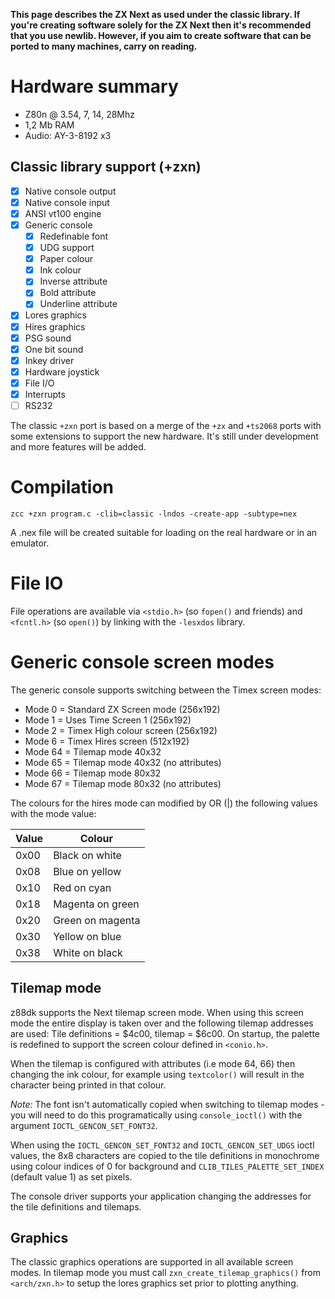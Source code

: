 **This page describes the ZX Next as used under the classic library. If you're creating software solely for the ZX Next then it's recommended that you use newlib. However, if you aim to create software that can be ported to many machines, carry on reading.**

# Hardware summary

* Z80n @ 3.54, 7, 14, 28Mhz
* 1,2 Mb RAM
* Audio: AY-3-8192 x3


## Classic library support (+zxn)

* [x] Native console output
* [x] Native console input
* [x] ANSI vt100 engine
* [x] Generic console
    * [x] Redefinable font
    * [x] UDG support
    * [x] Paper colour
    * [x] Ink colour
    * [x] Inverse attribute
    * [x] Bold attribute
    * [x] Underline attribute
* [x] Lores graphics
* [x] Hires graphics
* [x] PSG sound
* [x] One bit sound
* [x] Inkey driver
* [x] Hardware joystick
* [x] File I/O
* [x] Interrupts
* [ ] RS232

The classic `+zxn` port is based on a merge of the `+zx` and `+ts2068` ports with some extensions to support the new hardware. It's still under development and more features will be added.

# Compilation

    zcc +zxn program.c -clib=classic -lndos -create-app -subtype=nex

A .nex file will be created suitable for loading on the real hardware or in an emulator.

# File IO

File operations are available via `<stdio.h>` (so `fopen()` and friends) and `<fcntl.h>` (so `open()`) by linking with the `-lesxdos` library.

# Generic console screen modes

The generic console supports switching between the Timex screen modes:

* Mode 0 = Standard ZX Screen mode (256x192)
* Mode 1 = Uses Time Screen 1 (256x192)
* Mode 2 = Timex High colour screen (256x192)
* Mode 6 = Timex Hires screen (512x192)
* Mode 64 = Tilemap mode 40x32
* Mode 65 = Tilemap mode 40x32 (no attributes)
* Mode 66 = Tilemap mode 80x32
* Mode 67 = Tilemap mode 80x32 (no attributes)

The colours for the hires mode can modified by OR (|) the following values with the mode value:

| Value | Colour |
|-|-|
| 0x00 | Black on white |
| 0x08 | Blue on yellow |
| 0x10 | Red on cyan |
| 0x18 | Magenta on green |
| 0x20 | Green on magenta |
| 0x30 | Yellow on blue |
| 0x38 | White on black |

## Tilemap mode

z88dk supports the Next tilemap screen mode. When using this screen mode the entire display is taken over and the following tilemap addresses are used: Tile definitions = $4c00, tilemap = $6c00. On startup, the palette is redefined to support the screen colour defined in `<conio.h>`.

When the tilemap is configured with attributes (i.e mode 64, 66) then changing the ink colour, for example using  `textcolor()` will result in the character being printed in that colour.

_Note:_ The font isn't automatically copied when switching to tilemap modes - you will need to do this programatically using `console_ioctl()` with the argument `IOCTL_GENCON_SET_FONT32`.

When using the `IOCTL_GENCON_SET_FONT32` and `IOCTL_GENCON_SET_UDGS` ioctl values, the 8x8 characters are copied to the tile definitions in monochrome using colour indices of 0 for background and `CLIB_TILES_PALETTE_SET_INDEX` (default value 1) as set pixels.

The console driver supports your application changing the addresses for the tile definitions and tilemaps.

## Graphics

The classic graphics operations are supported in all available screen modes. In tilemap mode you must call `zxn_create_tilemap_graphics()` from `<arch/zxn.h>` to setup the lores graphics set prior to plotting anything.